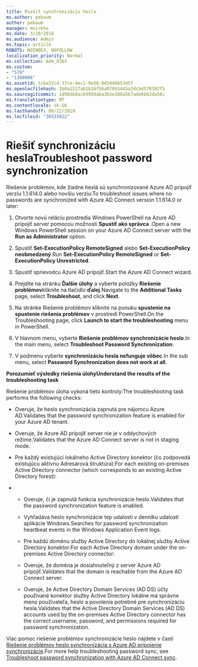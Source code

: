 ```yaml
---
title: Riešiť synchronizáciu hesla
ms.author: pebaum
author: pebaum
manager: mnirkhe
ms.date: 3/20/2018
ms.audience: Admin
ms.topic: article
ROBOTS: NOINDEX, NOFOLLOW
localization_priority: Normal
ms.collection: Adm_O365
ms.custom:
- "579"
- "1300006"
ms.assetid: 1cba32c4-37ce-4ec1-9e58-8d3440b53d57
ms.openlocfilehash: 2b0a1527ab1b16f56a97891445a2dcb4570302f5
ms.sourcegitcommit: 1d98db8acb9959aba3b5e308a567ade6b62da56c
ms.translationtype: MT
ms.contentlocale: sk-SK
ms.lasthandoff: 08/22/2019
ms.locfileid: "36533822"
---
```

# <a name="troubleshoot-password-synchronization"></a><span data-ttu-id="68205-102">Riešiť synchronizáciu hesla</span><span class="sxs-lookup"><span data-stu-id="68205-102">Troubleshoot password synchronization</span></span>

<span data-ttu-id="68205-103">Riešenie problémov, kde žiadne heslá sú synchronizované Azure AD pripojiť verziu 1.1.614.0 alebo novšiu verziu:</span><span class="sxs-lookup"><span data-stu-id="68205-103">To troubleshoot issues where no passwords are synchronized with Azure AD Connect version 1.1.614.0 or later:</span></span>
  
1. <span data-ttu-id="68205-104">Otvorte novú reláciu prostredia Windows PowerShell na Azure AD pripojiť server pomocou možnosti **Spustiť ako správca** .</span><span class="sxs-lookup"><span data-stu-id="68205-104">Open a new Windows PowerShell session on your Azure AD Connect server with the **Run as Administrator** option.</span></span>

2. <span data-ttu-id="68205-105">Spustiť **Set-ExecutionPolicy RemoteSigned** alebo **Set-ExecutionPolicy neobmedzený**.</span><span class="sxs-lookup"><span data-stu-id="68205-105">Run **Set-ExecutionPolicy RemoteSigned** or **Set-ExecutionPolicy Unrestricted**.</span></span>

3. <span data-ttu-id="68205-106">Spustiť sprievodcu Azure AD pripojiť.</span><span class="sxs-lookup"><span data-stu-id="68205-106">Start the Azure AD Connect wizard.</span></span>

4. <span data-ttu-id="68205-107">Prejdite na stránku **Ďalšie úlohy** a vyberte položky **Riešenie problémov**kliknite na tlačidlo **ďalej**.</span><span class="sxs-lookup"><span data-stu-id="68205-107">Navigate to the **Additional Tasks** page, select **Troubleshoot**, and click **Next**.</span></span>

5. <span data-ttu-id="68205-108">Na stránke Riešenie problémov kliknite na ponuku **spustenie na spustenie riešenia problémov** v prostredí PowerShell.</span><span class="sxs-lookup"><span data-stu-id="68205-108">On the Troubleshooting page, click **Launch to start the troubleshooting** menu in PowerShell.</span></span>

6. <span data-ttu-id="68205-109">V hlavnom menu, vyberte **Riešenie problémov synchronizácie heslo**.</span><span class="sxs-lookup"><span data-stu-id="68205-109">In the main menu, select **Troubleshoot Password Synchronization**.</span></span>

7. <span data-ttu-id="68205-110">V podmenu vyberte **synchronizáciu hesla nefunguje vôbec**.</span><span class="sxs-lookup"><span data-stu-id="68205-110">In the sub menu, select **Password Synchronization does not work at all**.</span></span>

<span data-ttu-id="68205-111">**Porozumieť výsledky riešenia úlohy**</span><span class="sxs-lookup"><span data-stu-id="68205-111">**Understand the results of the troubleshooting task**</span></span>
  
<span data-ttu-id="68205-112">Riešenie problémov úloha vykoná tieto kontroly:</span><span class="sxs-lookup"><span data-stu-id="68205-112">The troubleshooting task performs the following checks:</span></span>
  
- <span data-ttu-id="68205-113">Overuje, že heslo synchronizácia zapnutá pre nájomcu Azure AD.</span><span class="sxs-lookup"><span data-stu-id="68205-113">Validates that the password synchronization feature is enabled for your Azure AD tenant.</span></span>

- <span data-ttu-id="68205-114">Overuje, že Azure AD pripojiť server nie je v oddychových režime.</span><span class="sxs-lookup"><span data-stu-id="68205-114">Validates that the Azure AD Connect server is not in staging mode.</span></span>

- <span data-ttu-id="68205-115">Pre každý existujúci lokálneho Active Directory konektor (čo zodpovedá existujúcu aktívnu Adresárová štruktúra):</span><span class="sxs-lookup"><span data-stu-id="68205-115">For each existing on-premises Active Directory connector (which corresponds to an existing Active Directory forest):</span></span>

- 
  - <span data-ttu-id="68205-116">Overuje, či je zapnutá funkcia synchronizácie heslo.</span><span class="sxs-lookup"><span data-stu-id="68205-116">Validates that the password synchronization feature is enabled.</span></span>

  - <span data-ttu-id="68205-117">Vyhľadáva heslo synchronizácie tep udalostí v denníku udalostí aplikácie Windows.</span><span class="sxs-lookup"><span data-stu-id="68205-117">Searches for password synchronization heartbeat events in the Windows Application Event logs.</span></span>

  - <span data-ttu-id="68205-118">Pre každú doménu služby Active Directory do lokálnej služby Active Directory konektor:</span><span class="sxs-lookup"><span data-stu-id="68205-118">For each Active Directory domain under the on-premises Active Directory connector:</span></span>

  - <span data-ttu-id="68205-119">Overuje, že doména je dosiahnuteľný z server Azure AD pripojiť.</span><span class="sxs-lookup"><span data-stu-id="68205-119">Validates that the domain is reachable from the Azure AD Connect server.</span></span>

  - <span data-ttu-id="68205-120">Overuje, že Active Directory Domain Services (AD DS) účty používané konektor služby Active Directory lokálne má správne meno používateľa, heslo a povolenia potrebné pre synchronizáciu hesla.</span><span class="sxs-lookup"><span data-stu-id="68205-120">Validates that the Active Directory Domain Services (AD DS) accounts used by the on-premises Active Directory connector has the correct username, password, and permissions required for password synchronization.</span></span>

<span data-ttu-id="68205-121">Viac pomoc riešenie problémov synchronizácie heslo nájdete v časti [Riešenie problémov heslo synchronizácia s Azure AD pripojenie synchronizácie](https://docs.microsoft.com/azure/active-directory/connect/active-directory-aadconnectsync-troubleshoot-password-synchronization).</span><span class="sxs-lookup"><span data-stu-id="68205-121">For more help troubleshooting password sync, see [Troubleshoot password synchronization with Azure AD Connect sync](https://docs.microsoft.com/azure/active-directory/connect/active-directory-aadconnectsync-troubleshoot-password-synchronization).</span></span>
  